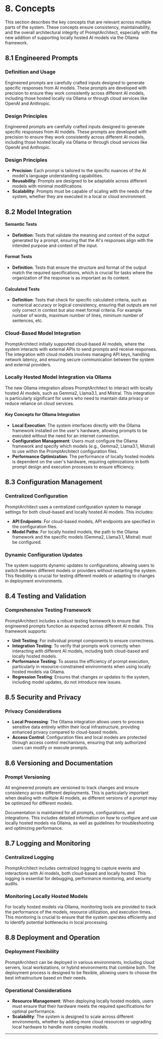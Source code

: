 # 8. Concepts

This section describes the key concepts that are relevant across multiple parts of the system. These concepts ensure consistency, maintainability, and the overall architectural integrity of PromptArchitect, especially with the new addition of supporting locally hosted AI models via the Ollama framework.

## 8.1 Engineered Prompts

### Definition and Usage

Engineered prompts are carefully crafted inputs designed to generate specific responses from AI models. These prompts are developed with precision to ensure they work consistently across different AI models, including those hosted locally via Ollama or through cloud services like OpenAI and Anthropic.

### Design Principles

Engineered prompts are carefully crafted inputs designed to generate specific responses from AI models. These prompts are developed with precision to ensure they work consistently across different AI models, including those hosted locally via Ollama or through cloud services like OpenAI and Anthropic.

### Design Principles

- **Precision**: Each prompt is tailored to the specific nuances of the AI model's language understanding capabilities.
- **Reusability**: Prompts are designed to be adaptable across different models with minimal modifications.
- **Scalability**: Prompts must be capable of scaling with the needs of the system, whether they are executed in a local or cloud environment.

## 8.2 Model Integration


#### Semantic Tests

- **Definition**: Tests that validate the meaning and context of the output generated by a prompt, ensuring that the AI's responses align with the intended purpose and context of the input.

#### Format Tests

- **Definition**: Tests that ensure the structure and format of the output match the required specifications, which is crucial for tasks where the organization of the response is as important as its content.

#### Calculated Tests

- **Definition**: Tests that check for specific calculated criteria, such as numerical accuracy or logical consistency, ensuring that outputs are not only correct in context but also meet formal criteria. For example number of words, maximum number of lines, minimum number of sentences, etc.

### Cloud-Based Model Integration

PromptArchitect initially supported cloud-based AI models, where the system interacts with external APIs to send prompts and receive responses. The integration with cloud models involves managing API keys, handling network latency, and ensuring secure communication between the system and external providers.

### Locally Hosted Model Integration via Ollama

The new Ollama integration allows PromptArchitect to interact with locally hosted AI models, such as Gemma2, Llama3.1, and Mistral. This integration is particularly significant for users who need to maintain data privacy or reduce reliance on cloud services.

#### Key Concepts for Ollama Integration

- **Local Execution**: The system interfaces directly with the Ollama framework installed on the user's hardware, allowing prompts to be executed without the need for an internet connection.
- **Configuration Management**: Users must configure the Ollama framework and specify which models (e.g., Gemma2, Llama3.1, Mistral) to use within the PromptArchitect configuration files.
- **Performance Optimization**: The performance of locally hosted models is dependent on the user's hardware, requiring optimizations in both prompt design and execution processes to ensure efficiency.

## 8.3 Configuration Management

### Centralized Configuration

PromptArchitect uses a centralized configuration system to manage settings for both cloud-based and locally hosted AI models. This includes:

- **API Endpoints**: For cloud-based models, API endpoints are specified in the configuration files.
- **Model Paths**: For locally hosted models, the path to the Ollama framework and the specific models (Gemma2, Llama3.1, Mistral) must be configured.

### Dynamic Configuration Updates

The system supports dynamic updates to configurations, allowing users to switch between different models or providers without restarting the system. This flexibility is crucial for testing different models or adapting to changes in deployment environments.

## 8.4 Testing and Validation

### Comprehensive Testing Framework

PromptArchitect includes a robust testing framework to ensure that engineered prompts function as expected across different AI models. This framework supports:

- **Unit Testing**: For individual prompt components to ensure correctness.
- **Integration Testing**: To verify that prompts work correctly when interacting with different AI models, including both cloud-based and locally hosted models.
- **Performance Testing**: To assess the efficiency of prompt execution, particularly in resource-constrained environments when using locally hosted models via Ollama.
- **Regression Testing**: Ensures that changes or updates to the system, including model updates, do not introduce new issues.

## 8.5 Security and Privacy

### Privacy Considerations

- **Local Processing**: The Ollama integration allows users to process sensitive data entirely within their local infrastructure, providing enhanced privacy compared to cloud-based models.
- **Access Control**: Configuration files and local models are protected through access control mechanisms, ensuring that only authorized users can modify or execute prompts.

## 8.6 Versioning and Documentation

### Prompt Versioning

All engineered prompts are versioned to track changes and ensure consistency across different deployments. This is particularly important when dealing with multiple AI models, as different versions of a prompt may be optimized for different models.

Documentation is maintained for all prompts, configurations, and integrations. This includes detailed information on how to configure and use locally hosted models via Ollama, as well as guidelines for troubleshooting and optimizing performance.

## 8.7 Logging and Monitoring

### Centralized Logging

PromptArchitect includes centralized logging to capture events and interactions with AI models, both cloud-based and locally hosted. This logging is essential for debugging, performance monitoring, and security audits.


### Monitoring Locally Hosted Models
For locally hosted models via Ollama, monitoring tools are provided to track the performance of the models, resource utilization, and execution times. This monitoring is crucial to ensure that the system operates efficiently and to identify potential bottlenecks in local processing.

## 8.8 Deployment and Operation

### Deployment Flexibility

PromptArchitect can be deployed in various environments, including cloud servers, local workstations, or hybrid environments that combine both. The deployment process is designed to be flexible, allowing users to choose the best infrastructure based on their needs.

### Operational Considerations
- **Resource Management**: When deploying locally hosted models, users must ensure that their hardware meets the required specifications for optimal performance.
- **Scalability**: The system is designed to scale across different environments, whether by adding more cloud resources or upgrading local hardware to handle more complex models.

---
